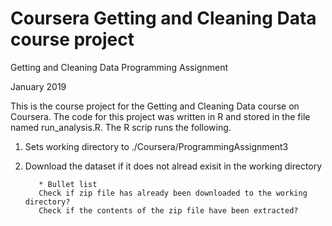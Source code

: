 # Coursera Getting and Cleaning Data course project

Getting and Cleaning Data Programming Assignment

January 2019

This is the course project for the Getting and Cleaning Data course on Coursera. The code for this project was written in R and stored in the file named run_analysis.R. The R scrip runs the following.

1. Sets working directory to ./Coursera/ProgrammingAssignment3 

2. Download the dataset if it does not alread exisit in the working directory
          
          * Bullet list
          Check if zip file has already been downloaded to the working directory?
          Check if the contents of the zip file have been extracted?
          

          
          
